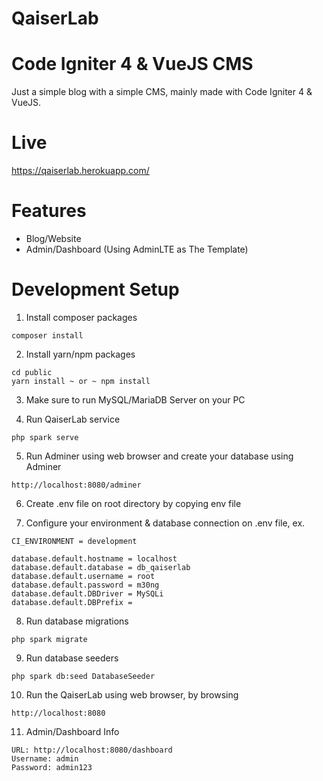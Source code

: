 # QaiserLab
# Code Igniter 4 & VueJS CMS

Just a simple blog with a simple CMS, mainly made with Code Igniter 4 & VueJS.

# Live
https://qaiserlab.herokuapp.com/

# Features

- Blog/Website
- Admin/Dashboard (Using AdminLTE as The Template)

# Development Setup

1. Install composer packages

```
composer install
```

2. Install yarn/npm packages

```
cd public
yarn install ~ or ~ npm install
```

3. Make sure to run MySQL/MariaDB Server on your PC

4. Run QaiserLab service

```
php spark serve
```

5. Run Adminer using web browser and create your database using Adminer

```
http://localhost:8080/adminer
```

6. Create .env file on root directory by copying env file

7. Configure your environment & database connection on .env file, ex.

```
CI_ENVIRONMENT = development

database.default.hostname = localhost
database.default.database = db_qaiserlab
database.default.username = root
database.default.password = m30ng
database.default.DBDriver = MySQLi
database.default.DBPrefix =
```

8. Run database migrations

```
php spark migrate
```

9. Run database seeders

```
php spark db:seed DatabaseSeeder
```

10. Run the QaiserLab using web browser, by browsing

```
http://localhost:8080
```

11. Admin/Dashboard Info

```
URL: http://localhost:8080/dashboard
Username: admin
Password: admin123
```
